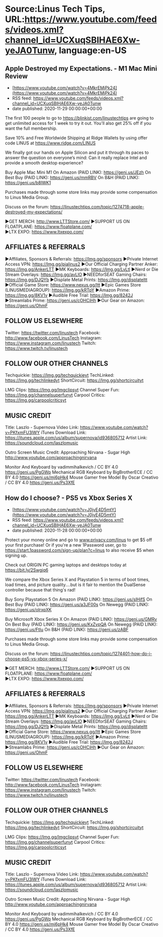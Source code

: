 # Source:Linus Tech Tips, URL:https://www.youtube.com/feeds/videos.xml?channel_id=UCXuqSBlHAE6Xw-yeJA0Tunw, language:en-US

## Apple Destroyed my Expectations. - M1 Mac Mini Review
 - [https://www.youtube.com/watch?v=4MkrEMjPk24](https://www.youtube.com/watch?v=4MkrEMjPk24)
 - RSS feed: https://www.youtube.com/feeds/videos.xml?channel_id=UCXuqSBlHAE6Xw-yeJA0Tunw
 - date published: 2020-11-29 00:00:00+00:00

The first 100 people to go to https://blinkist.com/linustechtips are going to get unlimited access for 1 week to try it out. You’ll also get 25% off if you want the full membership.

Save 10% and Free Worldwide Shipping at Ridge Wallets by using offer code LINUS at https://www.ridge.com/LINUS

We finally got our hands on Apple Silicon and put it through its paces to answer the question on everyone’s mind: Can it really replace Intel and provide a smooth desktop experience?

Buy Apple Mac Mini M1
On Amazon (PAID LINK): https://geni.us/JEzh
On Best Buy (PAID LINK): https://geni.us/mmRBV
On B&H (PAID LINK): https://geni.us/b8lWK1

Purchases made through some store links may provide some compensation to Linus Media Group.

Discuss on the forum: https://linustechtips.com/topic/1274718-apple-destroyed-my-expectations/


►GET MERCH: http://www.LTTStore.com/
►SUPPORT US ON FLOATPLANE: https://www.floatplane.com/  
►LTX EXPO: https://www.ltxexpo.com/   

AFFILIATES & REFERRALS
---------------------------------------------------
►Affiliates, Sponsors & Referrals: https://lmg.gg/sponsors
►Private Internet Access VPN: https://lmg.gg/pialinus2
►Our Official Charging Partner Anker: https://lmg.gg/AnkerLTT
►MK Keyboards: https://lmg.gg/LyLtl
►Nerd or Die Stream Overlays: https://lmg.gg/avLlO
►NEEDforSEAT Gaming Chairs: https://lmg.gg/DJQYb
►Displate Metal Prints: https://lmg.gg/displateltt
►Official Game Store: https://www.nexus.gg/ltt
►Epic Games Store (LINUSMEDIAGROUP): https://lmg.gg/kRTpY
►Amazon Prime: https://lmg.gg/8KV1v
►Audible Free Trial: https://lmg.gg/8242J
►Streamlabs Prime: https://geni.us/cOHCiHh
►Our Gear on Amazon: https://geni.us/OhmF

FOLLOW US ELSEWHERE
---------------------------------------------------  
Twitter: https://twitter.com/linustech
Facebook: http://www.facebook.com/LinusTech
Instagram: https://www.instagram.com/linustech
Twitch: https://www.twitch.tv/linustech

FOLLOW OUR OTHER CHANNELS
---------------------------------------------------  
Techquickie: https://lmg.gg/techquickieyt
TechLinked: https://lmg.gg/techlinkedyt
ShortCircuit: https://lmg.gg/shortcircuityt

LMG Clips: https://lmg.gg/lmgclipsyt
Channel Super Fun: https://lmg.gg/channelsuperfunyt
Carpool Critics: https://lmg.gg/carpoolcriticsyt

MUSIC CREDIT
---------------------------------------------------  
Title: Laszlo - Supernova
Video Link: https://www.youtube.com/watch?v=PKfxmFU3lWY
iTunes Download Link: https://itunes.apple.com/us/album/supernova/id936805712
Artist Link: https://soundcloud.com/laszlomusic

Outro Screen Music Credit: Approaching Nirvana - Sugar High http://www.youtube.com/approachingnirvana

Monitor And Keyboard by vadimmihalkevich / CC BY 4.0  https://geni.us/PgGWp
Mechanical RGB Keyboard by BigBrotherECE / CC BY 4.0 https://geni.us/mj6pHk4
Mouse Gamer free Model By Oscar Creativo / CC BY 4.0 https://geni.us/Ps3XfE

## How do I choose? - PS5 vs Xbox Series X
 - [https://www.youtube.com/watch?v=J0jvE4D5mtY](https://www.youtube.com/watch?v=J0jvE4D5mtY)
 - RSS feed: https://www.youtube.com/feeds/videos.xml?channel_id=UCXuqSBlHAE6Xw-yeJA0Tunw
 - date published: 2020-11-28 00:00:00+00:00

Protect your money online and go to www.privacy.com/linus to get $5 off your first purchase! Or if you're a new 1Password user, go to https://start.1password.com/sign-up/plan?c=linus to also receive $5 when signing up.

Check out ORIGIN PC gaming laptops and desktops today at https://bit.ly/2Swgjq6

We compare the Xbox Series X and Playstation 5 in terms of boot times, load times, and picture quality....but is it fair to mention the DualSense controller because that thing's rad!

Buy Sony Playstation 5
On Amazon (PAID LINK): https://geni.us/slHifS
On Best Buy (PAID LINK): https://geni.us/a3JF00s
On Newegg (PAID LINK): https://geni.us/olrxpXK

Buy Microsoft Xbox Series X
On Amazon (PAID LINK): https://geni.us/GMRv
On Best Buy (PAID LINK): https://geni.us/KxZvpQA
On Newegg (PAID LINK): https://geni.us/FtIu
On B&H (PAID LINK): https://geni.us/zABF

Purchases made through some store links may provide some compensation to Linus Media Group.

Discuss on the forum: https://linustechtips.com/topic/1274401-how-do-i-choose-ps5-vs-xbox-series-x/

►GET MERCH: http://www.LTTStore.com/
►SUPPORT US ON FLOATPLANE: https://www.floatplane.com/  
►LTX EXPO: https://www.ltxexpo.com/   

AFFILIATES & REFERRALS
---------------------------------------------------
►Affiliates, Sponsors & Referrals: https://lmg.gg/sponsors
►Private Internet Access VPN: https://lmg.gg/pialinus2
►Our Official Charging Partner Anker: https://lmg.gg/AnkerLTT
►MK Keyboards: https://lmg.gg/LyLtl
►Nerd or Die Stream Overlays: https://lmg.gg/avLlO
►NEEDforSEAT Gaming Chairs: https://lmg.gg/DJQYb
►Displate Metal Prints: https://lmg.gg/displateltt
►Official Game Store: https://www.nexus.gg/ltt
►Epic Games Store (LINUSMEDIAGROUP): https://lmg.gg/kRTpY
►Amazon Prime: https://lmg.gg/8KV1v
►Audible Free Trial: https://lmg.gg/8242J
►Streamlabs Prime: https://geni.us/cOHCiHh
►Our Gear on Amazon: https://geni.us/OhmF

FOLLOW US ELSEWHERE
---------------------------------------------------  
Twitter: https://twitter.com/linustech
Facebook: http://www.facebook.com/LinusTech
Instagram: https://www.instagram.com/linustech
Twitch: https://www.twitch.tv/linustech

FOLLOW OUR OTHER CHANNELS
---------------------------------------------------  
Techquickie: https://lmg.gg/techquickieyt
TechLinked: https://lmg.gg/techlinkedyt
ShortCircuit: https://lmg.gg/shortcircuityt

LMG Clips: https://lmg.gg/lmgclipsyt
Channel Super Fun: https://lmg.gg/channelsuperfunyt
Carpool Critics: https://lmg.gg/carpoolcriticsyt

MUSIC CREDIT
---------------------------------------------------  
Title: Laszlo - Supernova
Video Link: https://www.youtube.com/watch?v=PKfxmFU3lWY
iTunes Download Link: https://itunes.apple.com/us/album/supernova/id936805712
Artist Link: https://soundcloud.com/laszlomusic

Outro Screen Music Credit: Approaching Nirvana - Sugar High http://www.youtube.com/approachingnirvana

Monitor And Keyboard by vadimmihalkevich / CC BY 4.0  https://geni.us/PgGWp
Mechanical RGB Keyboard by BigBrotherECE / CC BY 4.0 https://geni.us/mj6pHk4
Mouse Gamer free Model By Oscar Creativo / CC BY 4.0 https://geni.us/Ps3XfE

